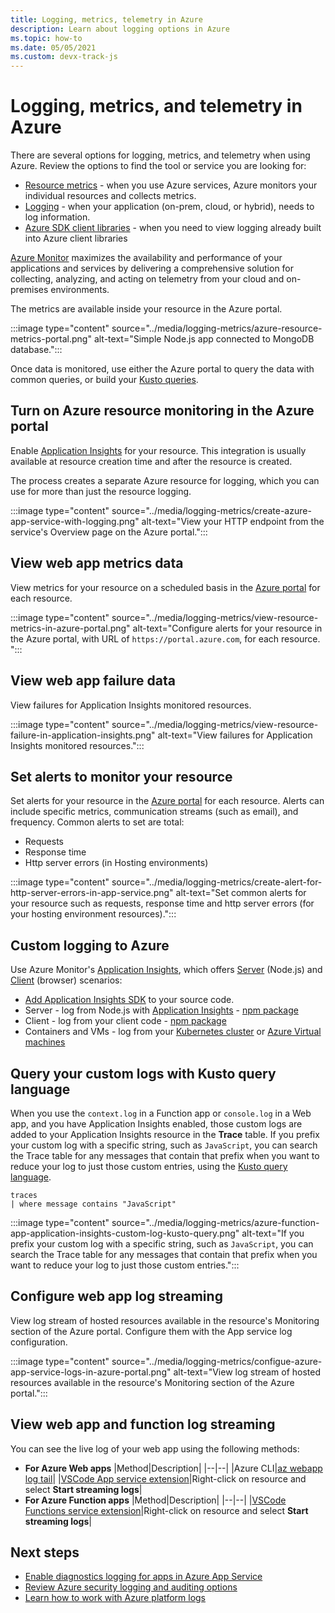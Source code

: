 ```yaml
---
title: Logging, metrics, telemetry in Azure
description: Learn about logging options in Azure
ms.topic: how-to
ms.date: 05/05/2021
ms.custom: devx-track-js
---
```


# Logging, metrics, and telemetry in Azure 

There are several options for logging, metrics, and telemetry when using Azure. Review the options to find the tool or service you are looking for:

* [Resource metrics](#resource-metrics-provided-by-azure-services) - when you use Azure services, Azure monitors your individual resources and collects metrics.  
* [Logging](#custom-logging-to-azure) - when your application (on-prem, cloud, or hybrid), needs to log information.
* [Azure SDK client libraries](#azure-sdk-client-library-logging) - when you need to view logging already built into Azure client libraries

[Azure Monitor](/azure/azure-monitor/overview) maximizes the availability and performance of your applications and services by delivering a comprehensive solution for collecting, analyzing, and acting on telemetry from your cloud and on-premises environments.

The metrics are available inside your resource in the Azure portal. 

:::image type="content" source="../media/logging-metrics/azure-resource-metrics-portal.png" alt-text="Simple Node.js app connected to MongoDB database.":::

Once data is monitored, use either the Azure portal to query the data with common queries, or build your [Kusto queries](/azure/data-explorer/kusto/query/). 

## Turn on Azure resource monitoring in the Azure portal

Enable [Application Insights](/azure/azure-monitor/app/app-insights-overview) for your resource. This integration is usually available at resource creation time and after the resource is created.

The process creates a separate Azure resource for logging, which you can use for more than just the resource logging.

:::image type="content" source="../media/logging-metrics/create-azure-app-service-with-logging.png" alt-text="View your HTTP endpoint from the service's Overview page on the Azure portal.":::

## View web app metrics data

View metrics for your resource on a scheduled basis in the [Azure portal](https://portal.azure.com) for each resource. 

:::image type="content" source="../media/logging-metrics/view-resource-metrics-in-azure-portal.png" alt-text="Configure alerts for your resource in the Azure portal, with URL of `https://portal.azure.com`, for each resource. ":::

## View web app failure data

View failures for Application Insights monitored resources.     

:::image type="content" source="../media/logging-metrics/view-resource-failure-in-application-insights.png" alt-text="View failures for Application Insights monitored resources.":::

## Set alerts to monitor your resource 

Set alerts for your resource in the [Azure portal](https://portal.azure.com) for each resource. Alerts can include specific metrics, communication streams (such as email), and frequency. Common alerts to set are total:

* Requests 
* Response time
* Http server errors (in Hosting environments)

:::image type="content" source="../media/logging-metrics/create-alert-for-http-server-errors-in-app-service.png" alt-text="Set common alerts for your resource such as requests, response time and http server errors (for your hosting environment resources).":::

## Custom logging to Azure

Use Azure Monitor's [Application Insights](/azure/azure-monitor/app/app-insights-overview), which offers [Server](/azure/azure-monitor/app/nodejs) (Node.js) and [Client](/azure/azure-monitor/app/javascript) (browser) scenarios:

* [Add Application Insights SDK](/azure/azure-monitor/app/nodejs) to your source code.
* Server - log from Node.js with [Application Insights](/azure/azure-monitor/app/app-insights-overview) - [npm package](https://www.npmjs.com/package/applicationinsights)
* Client - log from your client code - [npm package](https://www.npmjs.com/package/@microsoft/applicationinsights-web)
* Containers and VMs - log from your [Kubernetes cluster](/azure/azure-monitor/insights/container-insights-overview) or [Azure Virtual machines](/azure/azure-monitor/insights/vminsights-overview)

## Query your custom logs with Kusto query language

When you use the `context.log` in a Function app or `console.log` in a Web app, and you have Application Insights enabled, those custom logs are added to your Application Insights resource in the **Trace** table. If you prefix your custom log with a specific string, such as `JavaScript`, you can search the Trace table for any messages that contain that prefix when you want to reduce your log to just those custom entries, using the [Kusto query language](/azure/data-explorer/kusto/query/). 

```kusto
traces
| where message contains "JavaScript"
```

:::image type="content" source="../media/logging-metrics/azure-function-app-application-insights-custom-log-kusto-query.png" alt-text="If you prefix your custom log with a specific string, such as `JavaScript`, you can search the Trace table for any messages that contain that prefix when you want to reduce your log to just those custom entries.":::

## Configure web app log streaming

View log stream of hosted resources available in the resource's Monitoring section of the Azure portal. Configure them with the App service log configuration. 

:::image type="content" source="../media/logging-metrics/configue-azure-app-service-logs-in-azure-portal.png" alt-text="View log stream of hosted resources available in the resource's Monitoring section of the Azure portal.":::

## View web app and function log streaming

You can see the live log of your web app using the following methods:

* **For Azure Web apps**
    |Method|Description|
    |--|--|
    |Azure CLI|[az webapp log tail](/cli/azure/webapp/log#az_webapp_log_tail)|
    |[VSCode App service extension](https://marketplace.visualstudio.com/items?itemName=ms-azuretools.vscode-azureappservice)|Right-click on resource and select **Start streaming logs**| 
* **For Azure Function apps**
    |Method|Description|
    |--|--|
    |[VSCode Functions service extension](https://marketplace.visualstudio.com/items?itemName=ms-azuretools.vscode-azurefunctions)|Right-click on resource and select **Start streaming logs**| 
 

## Next steps

- [Enable diagnostics logging for apps in Azure App Service](/azure/app-service/troubleshoot-diagnostic-logs)
- [Review Azure security logging and auditing options](/azure/security/fundamentals/log-audit)
- [Learn how to work with Azure platform logs](/azure/azure-monitor/platform/platform-logs-overview)
